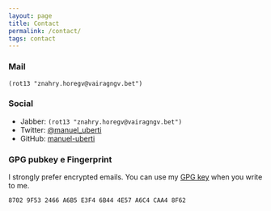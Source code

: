 ```yaml
---
layout: page
title: Contact
permalink: /contact/
tags: contact
---
```


### Mail ###
`(rot13 "znahry.horegv@vairagngv.bet")`

### Social ###

- Jabber: `(rot13 "znahry.horegv@vairagngv.bet")`
- Twitter: [@manuel_uberti](https://twitter.com/manuel_uberti)
- GitHub: [manuel-uberti](https://github.com/manuel-uberti)

### GPG pubkey e Fingerprint ###

I strongly prefer encrypted emails. You can use my
[GPG key](https://github.com/manuel-uberti/manuel-uberti.github.io/blob/master/pubkey.txt)
when you write to me.

`8702 9F53 2466 A6B5 E3F4 6B44 4E57 A6C4 CAA4 8F62`
